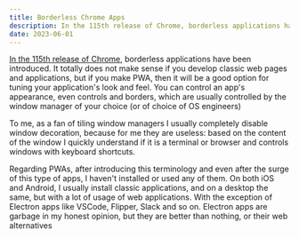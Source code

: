 ```yaml
---
title: Borderless Chrome Apps
description: In the 115th release of Chrome, borderless applications have been introduced. It totally does not make sense if you develop classic web pages and applications, but if you make PWA, then it will be a good option for tuning your application's look and feel.
date: 2023-06-01
---
```


<a href="https://www.phoronix.com/news/Chrome-115-Beta" target="_blank">In the 115th release of Chrome</a>, borderless applications have been introduced. It totally does not make sense if you develop classic web pages and applications, but if you make PWA, then it will be a good option for tuning your application's look and feel. You can control an app's appearance, even controls and borders, which are usually controlled by the window manager of your choice (or of choice of OS engineers)


To me, as a fan of tiling window managers I usually completely disable window decoration, because for me they are useless: based on the content of the window I quickly understand if it is a terminal or browser and controls windows with keyboard shortcuts.

Regarding PWAs, after introducing this terminology and even after the surge of this type of apps, I haven't installed or used any of them. On both iOS and Android, I usually install classic applications, and on a desktop the same, but with a lot of usage of web applications. With the exception of Electron apps like VSCode, Flipper, Slack and so on. Electron apps are garbage in my honest opinion, but they are better than nothing, or their web alternatives
